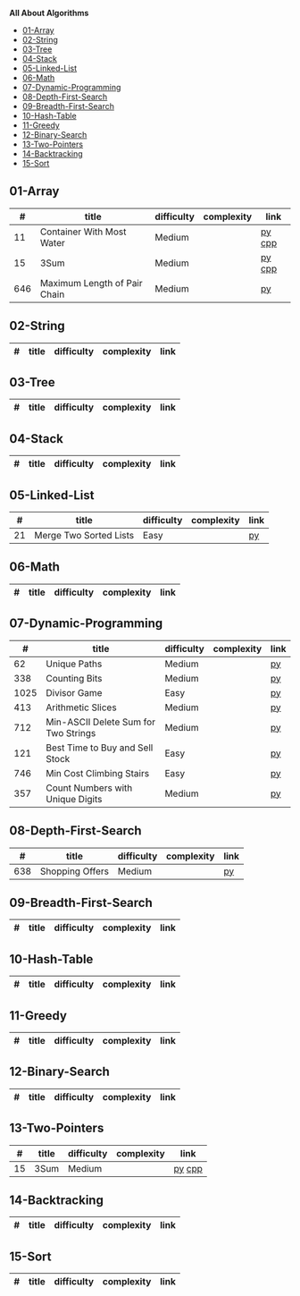 **All About Algorithms**

- [01-Array](#01-array)
- [02-String](#02-string)
- [03-Tree](#03-tree)
- [04-Stack](#04-stack)
- [05-Linked-List](#05-linked-list)
- [06-Math](#06-math)
- [07-Dynamic-Programming](#07-dynamic-programming)
- [08-Depth-First-Search](#08-depth-first-search)
- [09-Breadth-First-Search](#09-breadth-first-search)
- [10-Hash-Table](#10-hash-table)
- [11-Greedy](#11-greedy)
- [12-Binary-Search](#12-binary-search)
- [13-Two-Pointers](#13-two-pointers)
- [14-Backtracking](#14-backtracking)
- [15-Sort](#15-sort)

## 01-Array

| #     | title                                 | difficulty | complexity   | link   |
| --    | --                                    | --         | --           | --     |
| 11    | Container With Most Water             | Medium     |              | [py](https://github.com/ZihengZZH/LeetCode/blob/master/py/ContainerMostWater.py) [cpp](https://github.com/ZihengZZH/LeetCode/blob/master/cpp/ContainerMostWater.cpp) |
| 15    | 3Sum                                  | Medium     |              | [py](https://github.com/ZihengZZH/LeetCode/blob/master/py/3Sum.py) [cpp](https://github.com/ZihengZZH/LeetCode/blob/master/cpp/3Sum.cpp) |
| 646   | Maximum Length of Pair Chain          | Medium     |              | [py]() |

## 02-String

| #     | title                                 | difficulty | complexity   | link   |
| --    | --                                    | --         | --           | --     |

## 03-Tree

| #     | title                                 | difficulty | complexity   | link   |
| --    | --                                    | --         | --           | --     |

## 04-Stack

| #     | title                                 | difficulty | complexity   | link   |
| --    | --                                    | --         | --           | --     |

## 05-Linked-List

| #     | title                                 | difficulty | complexity   | link   |
| --    | --                                    | --         | --           | --     |
| 21    | Merge Two Sorted Lists                | Easy       |              | [py](https://github.com/ZihengZZH/LeetCode/blob/master/py/MergeTwoSortedLists.py) |

## 06-Math

| #     | title                                 | difficulty | complexity   | link   |
| --    | --                                    | --         | --           | --     |

## 07-Dynamic-Programming

| #     | title                                 | difficulty | complexity   | link   |
| --    | --                                    | --         | --           | --     |
| 62    | Unique Paths                          | Medium     |              | [py]() |
| 338   | Counting Bits                         | Medium     |              | [py](https://github.com/ZihengZZH/LeetCode/blob/master/py/CountingBits.py) |
| 1025  | Divisor Game                          | Easy       |              | [py](https://github.com/ZihengZZH/LeetCode/blob/master/py/DivisorGame.py) |
| 413   | Arithmetic Slices                     | Medium     |              | [py]() |
| 712   | Min-ASCII Delete Sum for Two Strings  | Medium     |              | [py]() |
| 121   | Best Time to Buy and Sell Stock       | Easy       |              | [py]() |
| 746   | Min Cost Climbing Stairs              | Easy       |              | [py]() |
| 357   | Count Numbers with Unique Digits      | Medium     |              | [py]() |

## 08-Depth-First-Search

| #     | title                                 | difficulty | complexity   | link   |
| --    | --                                    | --         | --           | --     |
| 638   | Shopping Offers                       | Medium     |              | [py]() |

## 09-Breadth-First-Search

| #     | title                                 | difficulty | complexity   | link   |
| --    | --                                    | --         | --           | --     |

## 10-Hash-Table

| #     | title                                 | difficulty | complexity   | link   |
| --    | --                                    | --         | --           | --     |

## 11-Greedy

| #     | title                                 | difficulty | complexity   | link   |
| --    | --                                    | --         | --           | --     |

## 12-Binary-Search

| #     | title                                 | difficulty | complexity   | link   |
| --    | --                                    | --         | --           | --     |

## 13-Two-Pointers

| #     | title                                 | difficulty | complexity   | link   |
| --    | --                                    | --         | --           | --     |
| 15    | 3Sum                                  | Medium     |              | [py](https://github.com/ZihengZZH/LeetCode/blob/master/py/3Sum.py) [cpp](https://github.com/ZihengZZH/LeetCode/blob/master/cpp/3Sum.cpp) |

## 14-Backtracking

| #     | title                                 | difficulty | complexity   | link   |
| --    | --                                    | --         | --           | --     |

## 15-Sort

| #     | title                                 | difficulty | complexity   | link   |
| --    | --                                    | --         | --           | --     |
